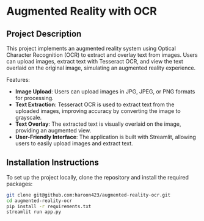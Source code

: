 # Augmented Reality with OCR

## Project Description
This project implements an augmented reality system using Optical Character Recognition (OCR) to extract and overlay text from images. Users can upload images, extract text with Tesseract OCR, and view the text overlaid on the original image, simulating an augmented reality experience.

Features:
- **Image Upload**: Users can upload images in JPG, JPEG, or PNG formats for processing.
- **Text Extraction**: Tesseract OCR is used to extract text from the uploaded images, improving accuracy by converting the image to grayscale.
- **Text Overlay**: The extracted text is visually overlaid on the image, providing an augmented view.
- **User-Friendly Interface**: The application is built with Streamlit, allowing users to easily upload images and extract text.

## Installation Instructions
To set up the project locally, clone the repository and install the required packages:

```bash 
git clone git@github.com:haroon423/augmented-reality-ocr.git
cd augmented-reality-ocr
pip install -r requirements.txt
streamlit run app.py